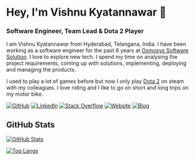 # Hey, I'm Vishnu Kyatannawar 👋

### Software Engineer, Team Lead & Dota 2 Player

I am Vishnu Kyatannawar from Hyderabad, Telangana, India. I have been working as a software engineer for the past 6 years at [Osmosys Software Solution](https://osmosys.co/). I love to explore new tech. I spend my time on analysing the project requirements, coming up with solutions, implementing, deploying and managing the products.

I used to play a lot of games before but now I only play [Dota 2](https://www.dota2.com/home) on steam with my colleagues. I love riding and I like to go on short and long trips on my motor bike.

[![GitHub](https://img.shields.io/badge/GitHub-vishnu--kyatannawar-red)](https://github.com/vishnu-kyatannawar)
[![LinkedIn](https://img.shields.io/badge/LinkedIn-vishnu--kyatannawar-blue)](https://www.linkedin.com/in/vishnu-kyatannawar-019b14163/)
[![Stack Overflow](https://img.shields.io/badge/Stack&nbsp;Overflow-vishnu--kyatannawar-orange)](https://stackoverflow.com/users/8141577/vishnu-kyatannawar?tab=profile)
[![Website](https://img.shields.io/badge/Website-headingtag.com-green)](https://headingtag.com/)
[![Blog](https://img.shields.io/badge/Blog-blog.headingtag.com-yellowgreen)](https://blog.headingtag.com)

## GitHub Stats

[![GitHub Stats](https://github-readme-stats.vercel.app/api?username=vishnu-kyatannawar&show_icons=true&icon_color=805AD5&text_color=718096&bg_color=ffffff00&hide_title=true&include_all_commits=true&count_private=true&hide_border=true)](https://headingtag.com)

[![Top Langs](https://github-readme-stats.vercel.app/api/top-langs/?username=vishnu-kyatannawar&layout=compact&icon_color=805AD5&text_color=718096&bg_color=ffffff00&hide_border=true&langs_count=8&hide=Hack,Makefile)](https://headingtag.com)

